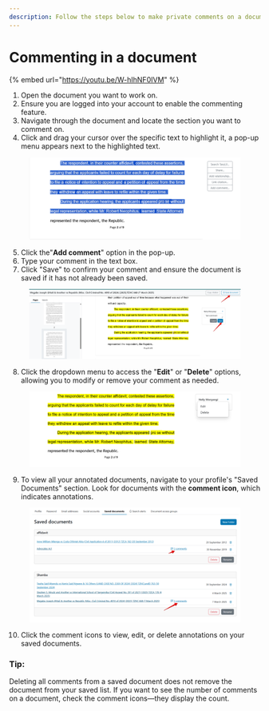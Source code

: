 ```yaml
---
description: Follow the steps below to make private comments on a document.
---
```


# Commenting in a document

{% embed url="https://youtu.be/W-hIhNF0IVM" %}



1. Open the document you want to work on.
2. Ensure you are logged into your account to enable the commenting feature.
3. Navigate through the document and locate the section you want to comment on.
4. Click and drag your cursor over the specific text to highlight it, a pop-up menu appears next to the highlighted text.

<figure><img src="../.gitbook/assets/tanzlii--comments 1.png" alt=""><figcaption></figcaption></figure>

5. Click the"**Add comment**" option in the pop-up.
6. Type your comment in the text box.
7. Click "Save" to confirm your comment and ensure the document is saved if it has not already been saved.

<figure><img src="../.gitbook/assets/tanzlii--comments 2.png" alt=""><figcaption></figcaption></figure>

8. Click the dropdown menu to access the "**Edit**" or "**Delete**" options, allowing you to modify or remove your comment as needed.

<figure><img src="../.gitbook/assets/tanzlii--comments 3.png" alt=""><figcaption></figcaption></figure>

9. To view all your annotated documents, navigate to your profile's "Saved Documents" section. Look for documents with the **comment icon**, which indicates annotations.

<figure><img src="../.gitbook/assets/tanzlii--untitled.png" alt=""><figcaption></figcaption></figure>

10. Click the comment icons to view, edit, or delete annotations on your saved documents.

### Tip:

Deleting all comments from a saved document does not remove the document from your saved list. If you want to see the number of comments on a document, check the comment icons—they display the count.